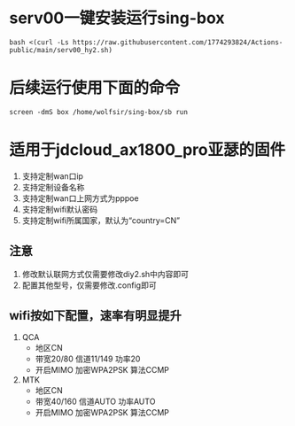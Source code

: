 # serv00一键安装运行sing-box
```
bash <(curl -Ls https://raw.githubusercontent.com/1774293824/Actions-public/main/serv00_hy2.sh)
```
# 后续运行使用下面的命令
```
screen -dmS box /home/wolfsir/sing-box/sb run
```

# 适用于jdcloud_ax1800_pro亚瑟的固件
1. 支持定制wan口ip
2. 支持定制设备名称
3. 支持定制wan口上网方式为pppoe
4. 支持定制wifi默认密码
5. 支持定制wifi所属国家，默认为“country=CN”

## 注意
1. 修改默认联网方式仅需要修改diy2.sh中内容即可
2. 配置其他型号，仅需要修改.config即可

## wifi按如下配置，速率有明显提升
1. QCA
   - 地区CN
   - 带宽20/80  信道11/149  功率20
   - 开启MIMO   加密WPA2PSK 算法CCMP
2. MTK
   - 地区CN
   - 带宽40/160 信道AUTO    功率AUTO
   - 开启MIMO   加密WPA2PSK 算法CCMP
